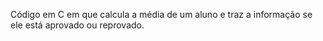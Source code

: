 Código em C em que calcula a média de um aluno e traz a informação se ele está aprovado ou reprovado.
